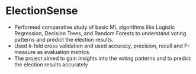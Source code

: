 # ElectionSense

- Performed comparative study of basic ML algorithms like Logistic Regression, Decision Trees, and Random Forests to understand voting patterns and predict the election results.
- Used k-fold cross validation and used accuracy, precision, recall and F-measure as evaluation metrics.
- The project aimed to gain insights into the voting patterns and to predict the election results accurately
